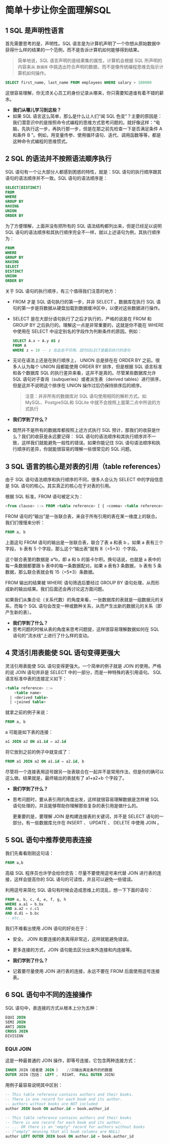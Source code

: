 # 简单十步让你全面理解SQL

## 1 SQL 是声明性语言

首先需要思考的是，声明性。SQL 语言是为计算机声明了一个你想从原始数据中获得什么样的结果的一个范例，而不是告诉计算机如何能够得到结果。

> 简单地说，SQL 语言声明的是结果集的属性，计算机会根据 SQL 所声明的内容来从 `数据库` 中挑选出符合声明的数据，而不是像传统编程思维去指示计算机如何操作。

```sql
SELECT first_name, last_name FROM employees WHERE salary > 100000
```

这很容易理解，你无须关心员工的身份记录从哪来，你只需要知道谁有着不错的薪水。

* **我们从哪儿学习到这些？**
* 如果 SQL 语言这么简单，那么是什么让人们“闻 SQL 色变”？主要的原因是：我们潜意识中的是按照命令式编程的思维方式思考问题的。就好像这样：“电脑，先执行这一步，再执行那一步，但是在那之前先检查一下是否满足条件 A 和条件 B ”。例如，用变量传参、使用循环语句、迭代、调用函数等等，都是这种命令式编程的思维惯式。

## 2 SQL 的语法并不按照语法顺序执行

SQL 语句有一个让大部分人都感到困惑的特性，就是：SQL 语句的执行顺序跟其语句的语法顺序并不一致。SQL 语句的语法顺序是：

```sql
SELECT[DISTINCT]
FROM
WHERE
GROUP BY
HAVING
UNION
ORDER BY
```

为了方便理解，上面并没有把所有的 SQL 语法结构都列出来，但是已经足以说明 SQL 语句的语法顺序和其执行顺序完全不一样，就以上述语句为例，其执行顺序为：

```sql
FROM
WHERE
GROUP BY
HAVING
SELECT
DISTINCT
UNION
ORDER BY
```

关于 SQL 语句的执行顺序，有三个值得我们注意的地方：

* FROM 才是 SQL 语句执行的第一步，并非 SELECT 。数据库在执行 SQL 语句的第一步是将数据从硬盘加载到数据缓冲区中，以便对这些数据进行操作。
* SELECT 是在大部分语句执行了之后才执行的，严格的说是在 FROM 和 GROUP BY 之后执行的。理解这一点是非常重要的，这就是你不能在 WHERE 中使用在 SELECT 中设定别名的字段作为判断条件的原因。例如：

  ```sql
  SELECT A.x + A.y AS z
  FROM A
  WHERE z = 10 -- z 在此处不可用，因为SELECT是最后执行的语句
  ```
* 无论在语法上还是在执行顺序上， UNION 总是排在在 ORDER BY 之前。很多人认为每个 UNION 段都能使用 ORDER BY 排序，但是根据 SQL 语言标准和各个数据库 SQL 的执行差异来看，这并不是真的。尽管某些数据库允许 SQL 语句对子查询（subqueries）或者派生表（derived tables）进行排序，但是这并不说明这个排序在 UNION 操作过后仍保持排序后的顺序。

  > 注意：并非所有的数据库对 SQL 语句使用相同的解析方式。如 MySQL、PostgreSQL和 SQLite 中就不会按照上面第二点中所说的方式执行

* **我们学到了什么？**
* 既然并不是所有的数据库都按照上述方式执行 SQL 预计，那我们的收获是什么？我们的收获是永远要记得： SQL 语句的语法顺序和其执行顺序并不一致，这样我们就能避免一般性的错误。如果你能记住 SQL 语句语法顺序和执行顺序的差异，你就能很容易的理解一些很常见的 SQL 问题。

## 3 SQL 语言的核心是对表的引用（table references）

由于 SQL 语句语法顺序和执行顺序的不同，很多人会认为 SELECT 中的字段信息是 SQL 语句的核心。其实真正的核心在于对表的引用。

根据 SQL 标准，FROM 语句被定义为：

```SQL
<from clause> ::= FROM <table reference> [ { <comma> <table reference> }... ]
```

FROM 语句的“输出”是一张联合表，来自于所有引用的表在某一维度上的联合。我们们慢慢来分析：

```SQL
FROM a, b
```

上面这句 FROM 语句的输出是一张联合表，联合了表 a 和表 b 。如果 a 表有三个字段， b 表有 5 个字段，那么这个“输出表”就有 8（=5+3）个字段。

这个联合表里的数据是 a\*b，即 a 和 b 的笛卡尔积。换句话说，也就是 a 表中的每一条数据都要跟 b 表中的每一条数据配对。如果 a 表有3 条数据， b 表有 5 条数据，那么联合表就会有 15（=5\*3）条数据。

FROM 输出的结果被 WHERE 语句筛选后要经过 GROUP BY 语句处理，从而形成新的输出结果。我们后面还会再讨论这方面问题。

如果我们从集合论（关系代数）的角度来看，一张数据库的表就是一组数据元的关系，而每个 SQL 语句会改变一种或数种关系，从而产生出新的数据元的关系（即产生新的表）。

* **我们学到了什么？**
* 思考问题的时候从表的角度来思考问题提，这样很容易理解数据如何在 SQL 语句的“流水线”上进行了什么样的变动。

## 4 灵活引用表能使 SQL 语句变得更强大

灵活引用表能使 SQL 语句变得更强大。一个简单的例子就是 JOIN 的使用。严格的说 JOIN 语句并非是 SELECT 中的一部分，而是一种特殊的表引用语句。 SQL 语言标准中表的连接定义如下：

```sql
<table reference> ::=
    <table name>
  | <derived table>
  | <joined table>
```

就拿之前的例子来说：

```sql
FROM a, b
```

a 可能是如下表的连接：

```sql
a1 JOIN a2 ON a1.id = a2.id
```

将它放到之前的例子中就变成了：

```sql
FROM a1 JOIN a2 ON a1.id = a2.id, b
```

尽管将一个连接表用逗号跟另一张表联合在一起并不是常用作法，但是你的确可以这么做。结果就是，最终输出的表就有了 a1+a2+b 个字段了。

* **我们学到了什么？**

* 思考问题时，要从表引用的角度出发，这样就很容易理解数据是怎样被 SQL 语句处理的，并且能够帮助你理解那些复杂的表引用是做什么的。

  更重要的是，要理解 JOIN 是构建连接表的关键词，并不是 SELECT 语句的一部分。有一些数据库允许在 INSERT 、 UPDATE 、 DELETE 中使用 JOIN 。

## 5 SQL 语句中推荐使用表连接

我们先看看刚刚这句话：

```sql
FROM a,b
```

高级 SQL 程序员也许学会给你忠告：尽量不要使用逗号来代替 JOIN 进行表的连接，这样会提高你的 SQL 语句的可读性，并且可以避免一些错误。

利用逗号来简化 SQL 语句有时候会造成思维上的混乱，想一下下面的语句：

```sql
FROM a, b, c, d, e, f, g, h
WHERE a.a1 = b.bx
AND a.a2 = c.c1
AND d.d1 = b.bc
-- etc...
```

我们不难看出使用 JOIN 语句的好处在于：

* 安全。 JOIN 和要连接的表离得非常近，这样就能避免错误。
* 更多连接的方式，JOIN 语句能去区分出来外连接和内连接等。


* **我们学到了什么？**
* 记着要尽量使用 JOIN 进行表的连接，永远不要在 FROM 后面使用逗号连接表。

## 6 SQL 语句中不同的连接操作

SQL 语句中，表连接的方式从根本上分为五种：

```sql
EQUI JOIN
SEMI JOIN
ANTI JOIN
CROSS JOIN
DIVISION
```

### EQUI JOIN

这是一种最普通的 JOIN 操作，即等号连接，它包含两种连接方式：

```sql
INNER JOIN（或者是 JOIN ）   //只输出满足条件的的数据
OUTER JOIN（包括： LEFT 、 RIGHT、 FULL OUTER JOIN）
```

用例子最容易说明其中区别：

```sql
-- This table reference contains authors and their books.
-- There is one record for each book and its author.
-- authors without books are NOT included
author JOIN book ON author.id = book.author_id

-- This table reference contains authors and their books
-- There is one record for each book and its author.
-- ... OR there is an "empty" record for authors without books
-- ("empty" meaning that all book columns are NULL)
author LEFT OUTER JOIN book ON author.id = book.author_id
```